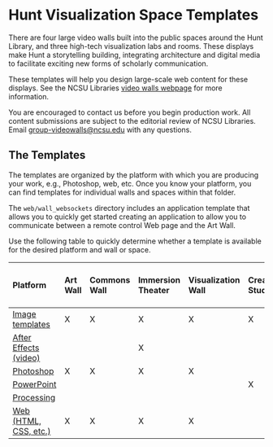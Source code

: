 # Hunt Visualization Space Templates

There are four large video walls built into the public spaces around the Hunt Library, and three high-tech visualization labs and rooms. These displays make Hunt a storytelling building, integrating architecture and digital media to facilitate exciting new forms of scholarly communication.

These templates will help you design large-scale web content for these displays. See the NCSU Libraries [video walls webpage](http://www.lib.ncsu.edu/videowalls) for more information.

You are encouraged to contact us before you begin production work. All content submissions are subject to the editorial review of NCSU Libraries. Email group-videowalls@ncsu.edu with any questions. 

## The Templates

The templates are organized by the platform with which you are producing your work, e.g., Photoshop, web, etc. Once you know your platform, you can find templates for individual walls and spaces within that folder.

The `web/wall_websockets` directory includes an application template that allows you to quickly get started creating an application to allow you to communicate between a remote control Web page and the Art Wall.

Use the following table to quickly determine whether a template is available for the desired platform and wall or space.

| Platform | Art Wall | Commons Wall | Immersion Theater | Visualization Wall | Creativity Studio | Teaching and Visualization Lab | Game Lab |
|:------------------- | :-----------------|:------------------- | :-----------------|:------------------- | :-----------------|:------------------- | :-----------------|
|[Image templates](https://github.com/NCSU-Libraries/visualization_templates/tree/master/_image_templates)    |X|X|X|X|X|X|X|
|[After Effects (video)](https://github.com/NCSU-Libraries/visualization_templates/tree/master/after_effects) |||X|||X||
|[Photoshop](https://github.com/NCSU-Libraries/visualization_templates/tree/master/photoshop) |X|X|X|X||||
|[PowerPoint](https://github.com/NCSU-Libraries/visualization_templates/tree/master/powerpoint) |||||X|X|X|
|[Processing](https://github.com/NCSU-Libraries/visualization_templates/tree/master/processing) ||||||||
|[Web (HTML, CSS, etc.)](https://github.com/NCSU-Libraries/visualization_templates/tree/master/web) |X|X|X|X||||